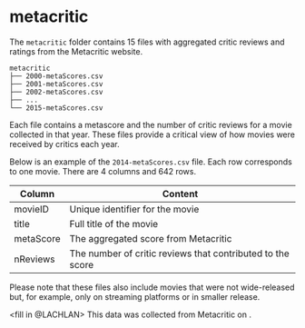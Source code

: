 # metacritic
The `metacritic` folder contains 15 files with aggregated critic reviews and ratings from the Metacritic website. 

```
metacritic
├── 2000-metaScores.csv
├── 2001-metaScores.csv
├── 2002-metaScores.csv
├── ... 
└── 2015-metaScores.csv
```

Each file contains a metascore and the number of critic reviews for a movie collected in that year. 
These files provide a critical view of how movies were received by critics each year.

Below is an example of the `2014-metaScores.csv` file. Each row corresponds to one movie. 
There are 4 columns and 642 rows. 

| Column       | Content                                                      |
|--------------|--------------------------------------------------------------|
| movieID      | Unique identifier for the movie                              |
| title        | Full title of the movie                                      |
| metaScore    | The aggregated score from Metacritic                         |
| nReviews     | The number of critic reviews that contributed to the score   |

Please note that these files also include movies that were not wide-released but, for example, only on streaming platforms or in smaller release.

<fill in @LACHLAN>
This data was collected from Metacritic <link> on <date>.